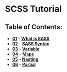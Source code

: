 # SCSS Tutorial

## Table of Contents:

- **[01](what-is-sass/what-is-sass.md 'What is SASS')** - **[What is SASS](/what-is-sass/what-is-sass.md)**
- **[02](sass-syntax/sass-syntax.md 'Sass Syntax')** - **[SASS Syntax](/sass-syntax/sass-syntax.md)**
- **[03](variable/variable.md 'Sass Variable')** - **[Variable](/variable/variable.md)**
- **[04](maps/maps.md 'Sass Maps')** - **[Maps](/maps/maps.md)**
- **[05](nesting/nesting.md 'Sass Nesting')** - **[Nesting](/nesting/nesting.md)**
- **[06](partial/partial.md 'Sass Partial')** - **[Partial](/partial/partial.md)**
